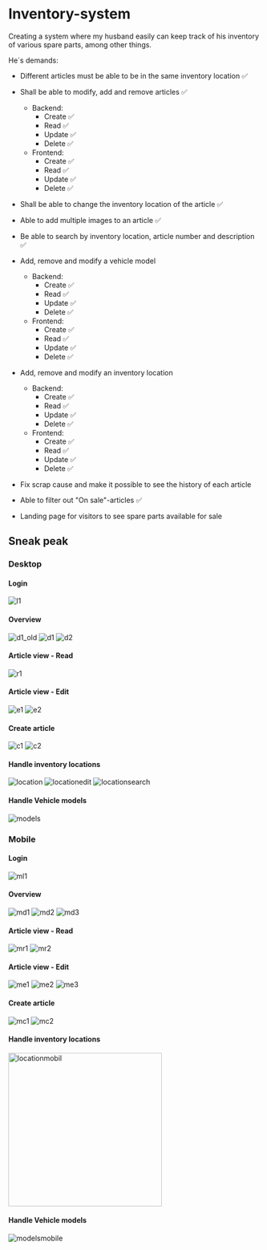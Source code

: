 
# Inventory-system

Creating a system where my husband easily can keep track of his inventory of various spare parts, among other things. 

He´s demands: 

* Different articles must be able to be in the same inventory location ✅
* Shall be able to modify, add and remove articles ✅
  * Backend:
      * Create ✅
      * Read ✅
      * Update ✅
      * Delete ✅
  * Frontend:
      * Create ✅
      * Read ✅
      * Update ✅  
      * Delete ✅
* Shall be able to change the inventory location of the article ✅
* Able to add multiple images to an article ✅
* Be able to search by inventory location, article number and description ✅
* Add, remove and modify a vehicle model
    * Backend:
      * Create ✅
      * Read ✅
      * Update ✅
      * Delete ✅
  * Frontend:
      * Create ✅
      * Read ✅
      * Update ✅
      * Delete ✅
* Add, remove and modify an inventory location
  * Backend:
      * Create ✅
      * Read ✅
      * Update ✅
      * Delete ✅
  * Frontend:
      * Create ✅
      * Read ✅
      * Update ✅
      * Delete ✅
  
* Fix scrap cause and make it possible to see the history of each article
* Able to filter out "On sale"-articles ✅
* Landing page for visitors to see spare parts available for sale


## Sneak peak


### Desktop

#### Login

![l1](https://github.com/totaldekadens/Inventory-system/assets/90898648/64b97af7-2e8a-437c-914e-5c5a3faccd55)


#### Overview

![d1_old](https://github.com/totaldekadens/Inventory-system/assets/90898648/d3ebd704-408c-47d7-acc8-6512f25aee31)
![d1](https://github.com/totaldekadens/Inventory-system/assets/90898648/096fbfe1-1852-4d37-9709-0df046a4e6a3)
![d2](https://github.com/totaldekadens/Inventory-system/assets/90898648/046fcd2e-7922-40c9-98b6-4d32f438ca18)




#### Article view - Read

![r1](https://github.com/totaldekadens/Inventory-system/assets/90898648/cf7ea298-8203-4217-84d3-255485f0bb7c)



#### Article view - Edit

![e1](https://github.com/totaldekadens/Inventory-system/assets/90898648/fd080266-949c-4895-8b81-572a487c16fe)
![e2](https://github.com/totaldekadens/Inventory-system/assets/90898648/90850d78-f50f-4a55-86dc-bad0cd07002b)



#### Create article

![c1](https://github.com/totaldekadens/Inventory-system/assets/90898648/3ce6bb9f-f1de-41dd-a1ff-0cbdd62b6877)
![c2](https://github.com/totaldekadens/Inventory-system/assets/90898648/ffac582e-eb04-43a5-ad9f-52f0a6cdfffc)

#### Handle inventory locations
![location](https://github.com/totaldekadens/Inventory-system/assets/90898648/5bf9cdae-b538-42fb-a0d6-2e4059097bee)
![locationedit](https://github.com/totaldekadens/Inventory-system/assets/90898648/32cdd6f7-22b7-4773-869c-8cf0cb2b07b5)
![locationsearch](https://github.com/totaldekadens/Inventory-system/assets/90898648/53664ffb-4c8b-4315-83db-618e27cc9fa2)


#### Handle Vehicle models
![models](https://github.com/totaldekadens/Inventory-system/assets/90898648/13d9b67b-fa4a-495d-a279-58c8a7bb91d2)



### Mobile


#### Login
![ml1](https://github.com/totaldekadens/Inventory-system/assets/90898648/7f8343d6-e38c-450b-ad9a-2b5bd1fe7428)


#### Overview

![md1](https://github.com/totaldekadens/Inventory-system/assets/90898648/e0ab29ec-f943-4a9b-9f0d-800156ffd7c6)
![md2](https://github.com/totaldekadens/Inventory-system/assets/90898648/fc76a1c5-054b-4e46-87eb-ac2c04e72d60)
![md3](https://github.com/totaldekadens/Inventory-system/assets/90898648/06d721e6-9258-426f-bd7e-29a9d9c59b8c)


#### Article view - Read

![mr1](https://github.com/totaldekadens/Inventory-system/assets/90898648/f228f0b8-ebf2-4af5-a395-bf080057adad)
![mr2](https://github.com/totaldekadens/Inventory-system/assets/90898648/9a240025-9f8f-4d4b-8882-4d1210376164)




#### Article view - Edit

![me1](https://github.com/totaldekadens/Inventory-system/assets/90898648/57dea1d6-475e-40a1-85dc-be70f584b725)
![me2](https://github.com/totaldekadens/Inventory-system/assets/90898648/10b852c0-f276-498b-be7c-69d472a08035)
![me3](https://github.com/totaldekadens/Inventory-system/assets/90898648/33a2f286-f26b-4f39-8f79-9eb7505fcfcc)


#### Create article

![mc1](https://github.com/totaldekadens/Inventory-system/assets/90898648/975af76a-ef1c-46b1-b633-147a2ba13218)
![mc2](https://github.com/totaldekadens/Inventory-system/assets/90898648/e08b55b1-4598-48f0-9ce9-9e9e36dd5e03)


#### Handle inventory locations
<img width="306" alt="locationmobil" src="https://github.com/totaldekadens/Inventory-system/assets/90898648/671e3783-242d-419f-bad0-bbf8a503e714">


#### Handle Vehicle models
![modelsmobile](https://github.com/totaldekadens/Inventory-system/assets/90898648/901c38c7-6663-455f-9567-f2aeeaddfe08)
